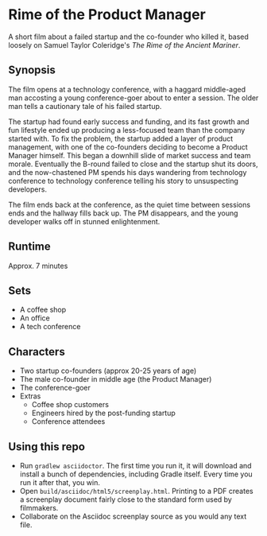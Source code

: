 # Rime of the Product Manager

A short film about a failed startup and the co-founder who killed it, based loosely on Samuel Taylor Coleridge's _The Rime of the Ancient Mariner_.

## Synopsis

The film opens at a technology conference, with a haggard middle-aged man accosting a young conference-goer about to enter a session. The older man tells a cautionary tale of his failed startup.

The startup had found early success and funding, and its fast growth and fun lifestyle ended up producing a less-focused team than the company started with. To fix the problem, the startup added a layer of product management, with one of the co-founders deciding to become a Product Manager himself. This began a downhill slide of market success and team morale. Eventually the B-round failed to close and the startup shut its doors, and the now-chastened PM spends his days wandering from technology conference to technology conference telling his story to unsuspecting developers.

The film ends back at the conference, as the quiet time between sessions ends and the hallway fills back up. The PM disappears, and the young developer walks off in stunned enlightenment.


## Runtime
Approx. 7 minutes

## Sets
* A coffee shop
* An office
* A tech conference

## Characters
* Two startup co-founders (approx 20-25 years of age)
* The male co-founder in middle age (the Product Manager)
* The conference-goer
* Extras
  * Coffee shop customers
  * Engineers hired by the post-funding startup
  * Conference attendees

## Using this repo

* Run `gradlew asciidoctor`. The first time you run it, it will download and install a bunch of dependencies, including Gradle itself. Every time you run it after that, you win.
* Open `build/asciidoc/html5/screenplay.html`. Printing to a PDF creates a screenplay document fairly close to the standard form used by filmmakers.
* Collaborate on the Asciidoc screenplay source as you would any text file.
